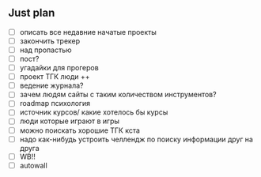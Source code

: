 ## Just plan
- [ ] описать все недавние начатые проекты
- [ ] закончить трекер
- [ ] над пропастью 
- [ ] пост?
- [ ] угадайки для прогеров
- [ ] проект ТГК люди ++
- [ ] ведение журнала?
- [ ] зачем людям сайты с таким количеством инструментов?
- [ ] roadmap психология 
- [ ] источник курсов/ какие хотелось бы курсы
- [ ] люди которые играют в игры 
- [ ] можно поискать хорошие ТГК кста
- [ ] надо как-нибудь устроить челлендж по поиску информации друг на друга 
- [ ] WB!! 
- [ ] autowall
